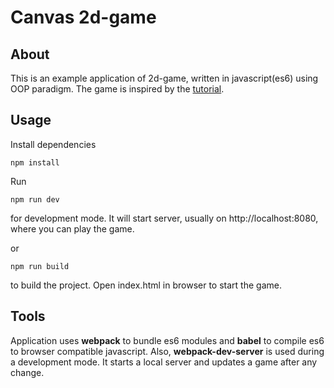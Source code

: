 # Canvas 2d-game

## About
This is an example application of 2d-game, written in javascript(es6) using OOP paradigm. The game is inspired by the [tutorial](https://developer.mozilla.org/en-US/docs/Games/Tutorials/2D_Breakout_game_pure_JavaScript).

## Usage
Install dependencies
```
npm install
```

Run
```
npm run dev
```
for development mode. It will start server, usually on http://localhost:8080, where you can play the game.

or
```
npm run build
```
to build the project. Open index.html in browser to start the game.

## Tools
Application uses **webpack** to bundle es6 modules and **babel** to compile es6 to browser compatible javascript.
Also,  **webpack-dev-server** is used during a development mode. It starts a local server and updates a game after any change.



